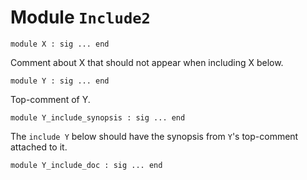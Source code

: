 
# Module `Include2`

```
module X : sig ... end
```
Comment about X that should not appear when including X below.

```
module Y : sig ... end
```
Top-comment of Y.

```
module Y_include_synopsis : sig ... end
```
The `include Y` below should have the synopsis from `Y`'s top-comment attached to it.

```
module Y_include_doc : sig ... end
```